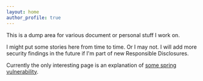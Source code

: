 ```yaml
---
layout: home
author_profile: true
---
```


This is a dump area for various document or personal stuff I work on.

I might put some stories here from time to time. Or I may not. I will add 
more security findings in the future if I'm part of new Responsible Disclosures.

Currently the only interesting page is an explanation of [some spring vulnerability](/findings/spring-stomp-dos/).